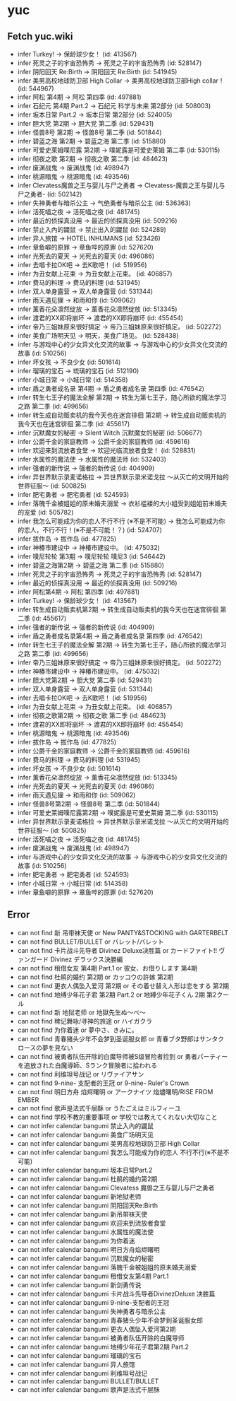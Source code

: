# yuc
## Fetch yuc.wiki
- infer Turkey! -> 保龄球少女！ (id: 413567)
- infer 死灵之子的宇宙恐怖秀 -> 死灵之子的宇宙恐怖秀 (id: 528147)
- infer 阴阳回天 Re:Birth -> 阴阳回天 Re:Birth (id: 541945)
- infer 美男高校地球防卫部 High Collar -> 美男高校地球防卫部High collar！ (id: 544967)
- infer 阿松 第4期 -> 阿松 第四季 (id: 497881)
- infer 石纪元 第4期 Part.2 -> 石纪元 科学与未来 第2部分 (id: 508003)
- infer 坂本日常 Part.2 -> 坂本日常 第2部分 (id: 524005)
- infer 胆大党 第2期 -> 胆大党 第二季 (id: 529431)
- infer 怪兽8号 第2期 -> 怪兽8号 第二季 (id: 501844)
- infer 碧蓝之海 第2期 -> 碧蓝之海 第二季 (id: 515880)
- infer 可爱史莱姆噗尼露 第2期 -> 噗妮露是可爱史莱姆 第二季 (id: 530115)
- infer 彻夜之歌 第2期 -> 彻夜之歌 第二季 (id: 484623)
- infer 废渊战鬼 -> 废渊战鬼 (id: 498947)
- infer 桃源暗鬼 -> 桃源暗鬼 (id: 493546)
- infer Clevatess魔兽之王与婴儿与尸之勇者 -> Clevatess-魔兽之王与婴儿与尸之勇者- (id: 502142)
- infer 失神勇者与暗杀公主 -> 气绝勇者与暗杀公主 (id: 536363)
- infer 活死喵之夜 -> 活死喵之夜 (id: 481745)
- infer 最近的侦探真没用 -> 最近的侦探真没用 (id: 509216)
- infer 禁止入內的鼹鼠 -> 禁止出入的鼹鼠 (id: 524289)
- infer 异人旅馆 -> HOTEL INHUMANS (id: 523426)
- infer 章鱼噼的原罪 -> 章鱼哔的原罪 (id: 527620)
- infer 光死去的夏天 -> 光死去的夏天 (id: 496086)
- infer 去唱卡拉OK吧 -> 去K歌吧！ (id: 519956)
- infer 为丑女献上花束 -> 为丑女献上花束。 (id: 406857)
- infer 费马的料理 -> 费马的料理 (id: 531945)
- infer 双人单身露营 -> 双人单身露营 (id: 531344)
- infer 雨天遇见狸 -> 和雨和你 (id: 509062)
- infer 薰香花朵凛然绽放 -> 薰香花朵凛然绽放 (id: 513345)
- infer 渡君的XX即将崩坏 -> 渡君的XX即将崩坏 (id: 455454)
- infer 帝乃三姐妹原来很好搞定 -> 帝乃三姐妹原来很好搞定。 (id: 502272)
- infer 美食广场明天见 -> 明天，美食广场见。 (id: 528438)
- infer 与游戏中心的少女异文化交流的故事 -> 与游戏中心的少女异文化交流的故事 (id: 510256)
- infer 坏女孩 -> 不良少女 (id: 501614)
- infer 瑠璃的宝石 -> 琉璃的宝石 (id: 512190)
- infer 小城日常 -> 小城日常 (id: 514358)
- infer 盾之勇者成名录 第4期 -> 盾之勇者成名录 第四季 (id: 476542)
- infer 转生七王子的魔法全解 第2期 -> 转生为第七王子，随心所欲的魔法学习之路 第二季 (id: 499656)
- infer 转生成自动贩卖机的我今天也在迷宫徘徊 第2期 -> 转生成自动贩卖机的我今天也在迷宫徘徊 第二季 (id: 455617)
- infer 沉默魔女的秘密 -> Silent Witch 沉默魔女的秘密 (id: 506677)
- infer 公爵千金的家庭教师 -> 公爵千金的家庭教师 (id: 459616)
- infer 欢迎来到流放者食堂 -> 欢迎光临流放者食堂！ (id: 528831)
- infer 水属性的魔法使 -> 水属性的魔法师 (id: 532403)
- infer 强者的新传说 -> 强者的新传说 (id: 404909)
- infer 异世界默示录麦诺格拉 -> 异世界默示录米诺戈拉 ～从灭亡的文明开始的世界征服～ (id: 500825)
- infer 肥宅勇者 -> 肥宅勇者 (id: 524593)
- infer 落魄千金被姐姐的原未婚夫溺爱 -> 衣衫褴褛的大小姐受到姐姐前未婚夫的宠爱 (id: 505782)
- infer 我怎么可能成为你的恋人不行不行 (※不是不可能) -> 我怎么可能成为你的恋人，不行不行！(※不是不可能！？) (id: 524707)
- infer 拔作岛 -> 拔作岛 (id: 477825)
- infer 神椿市建设中 -> 神椿市建设中。 (id: 475032)
- infer 噗尼轮轮 第3期 -> 噗尼轮轮 噗尼3 (id: 546442)
- infer 碧蓝之海第2期 -> 碧蓝之海 第二季 (id: 515880)
- infer 死灵之子的宇宙恐怖秀 -> 死灵之子的宇宙恐怖秀 (id: 528147)
- infer 最近的侦探真没用 -> 最近的侦探真没用 (id: 509216)
- infer 阿松第4期 -> 阿松 第四季 (id: 497881)
- infer Turkey! -> 保龄球少女！ (id: 413567)
- infer 转生成自动贩卖机第2期 -> 转生成自动贩卖机的我今天也在迷宫徘徊 第二季 (id: 455617)
- infer 强者的新传说 -> 强者的新传说 (id: 404909)
- infer 盾之勇者成名录第4期 -> 盾之勇者成名录 第四季 (id: 476542)
- infer 转生七王子的魔法全解 第2期 -> 转生为第七王子，随心所欲的魔法学习之路 第二季 (id: 499656)
- infer 帝乃三姐妹原来很好搞定 -> 帝乃三姐妹原来很好搞定。 (id: 502272)
- infer 神椿市建设中 -> 神椿市建设中。 (id: 475032)
- infer 胆大党第2期 -> 胆大党 第二季 (id: 529431)
- infer 双人单身露营 -> 双人单身露营 (id: 531344)
- infer 去唱卡拉OK吧 -> 去K歌吧！ (id: 519956)
- infer 为丑女献上花束 -> 为丑女献上花束。 (id: 406857)
- infer 彻夜之歌第2期 -> 彻夜之歌 第二季 (id: 484623)
- infer 渡君的XX即将崩坏 -> 渡君的XX即将崩坏 (id: 455454)
- infer 桃源暗鬼 -> 桃源暗鬼 (id: 493546)
- infer 拔作岛 -> 拔作岛 (id: 477825)
- infer 公爵千金的家庭教师 -> 公爵千金的家庭教师 (id: 459616)
- infer 费马的料理 -> 费马的料理 (id: 531945)
- infer 坏女孩 -> 不良少女 (id: 501614)
- infer 薰香花朵凛然绽放 -> 薰香花朵凛然绽放 (id: 513345)
- infer 光死去的夏天 -> 光死去的夏天 (id: 496086)
- infer 雨天遇见狸 -> 和雨和你 (id: 509062)
- infer 怪兽8号第2期 -> 怪兽8号 第二季 (id: 501844)
- infer 可爱史莱姆噗尼露第2期 -> 噗妮露是可爱史莱姆 第二季 (id: 530115)
- infer 异世界默示录麦诺格拉 -> 异世界默示录米诺戈拉 ～从灭亡的文明开始的世界征服～ (id: 500825)
- infer 活死喵之夜 -> 活死喵之夜 (id: 481745)
- infer 废渊战鬼 -> 废渊战鬼 (id: 498947)
- infer 与游戏中心的少女异文化交流的故事 -> 与游戏中心的少女异文化交流的故事 (id: 510256)
- infer 肥宅勇者 -> 肥宅勇者 (id: 524593)
- infer 小城日常 -> 小城日常 (id: 514358)
- infer 章鱼噼的原罪 -> 章鱼哔的原罪 (id: 527620)
## Error
- can not find 新 吊带袜天使 or New PANTY&STOCKING with GARTERBELT
- can not find BULLET/BULLET or バレット/バレット
- can not find 卡片战斗先导者 Divinez Deluxe决胜篇 or カードファイト!! ヴァンガード Divinez デラックス決勝編
- can not find 租借女友 第4期 Part.1 or 彼女、お借りします 第4期
- can not find 杜鹃的婚约 第2期 or カッコウの許嫁 第2期
- can not find 更衣人偶坠入爱河 第2期 or その着せ替え人形は恋をする 第2期
- can not find 地缚少年花子君 第2期 Part.2 or 地縛少年花子くん 2期 第2クール
- can not find 新 地狱老师 or 地獄先生ぬ～べ～
- can not find 稗记舞咏/寻神的旅途 or ハイガクラ
- can not find 为你着迷 or 夢中さ、きみに。
- can not find 青春猪头少年不会梦到圣诞服女郎 or 青春ブタ野郎はサンタクロースの夢を見ない
- can not find 被勇者队伍开除的白魔导师被S级冒险者捡到 or 勇者パーティーを追放された白魔導師、Sランク冒険者に拾われる
- can not find 利维坦号战记 or リヴァイアサン
- can not find 9-nine- 支配者的王冠 or 9-nine- Ruler's Crown
- can not find 明日方舟 焰烬曙明 or アークナイツ 焔燼曙明/RISE FROM EMBER
- can not find 歌声是法式千层酥 or うたごえはミルフィーユ
- can not find 学校不教的重要事项 or 学校では教えてくれない大切なこと
- can not infer calendar bangumi 禁止入內的鼹鼠
- can not infer calendar bangumi 美食广场明天见
- can not infer calendar bangumi 美男高校地球防卫部 High Collar
- can not infer calendar bangumi 我怎么可能成为你的恋人 不行不行(※不是不可能)
- can not infer calendar bangumi 坂本日常Part.2
- can not infer calendar bangumi 杜鹃的婚约第2期
- can not infer calendar bangumi Clevatess 魔兽之王与婴儿与尸之勇者
- can not infer calendar bangumi 新地狱老师
- can not infer calendar bangumi 阴阳回天Re:Birth
- can not infer calendar bangumi 新吊带袜天使
- can not infer calendar bangumi 欢迎来到流放者食堂
- can not infer calendar bangumi 水属性的魔法使
- can not infer calendar bangumi 为你着迷
- can not infer calendar bangumi 明日方舟焰烬曙明
- can not infer calendar bangumi 沉默魔女的秘密
- can not infer calendar bangumi 落魄千金被姐姐的原未婚夫溺爱
- can not infer calendar bangumi 租借女友第4期 Part.1
- can not infer calendar bangumi 新剑勇传说
- can not infer calendar bangumi 卡片战斗先导者DivinezDeluxe 决胜篇
- can not infer calendar bangumi 9-nine-支配者的王冠
- can not infer calendar bangumi 失神勇者与暗杀公主
- can not infer calendar bangumi 青春猪头少年不会梦到圣诞服女郎
- can not infer calendar bangumi 更衣人偶坠入爱河第2期
- can not infer calendar bangumi 被勇者队伍开除的白魔导师
- can not infer calendar bangumi 地缚少年花子君第2期 Part.2
- can not infer calendar bangumi 瑠璃的宝石
- can not infer calendar bangumi 异人旅馆
- can not infer calendar bangumi 利维坦号战记
- can not infer calendar bangumi BULLET/BULLET
- can not infer calendar bangumi 歌声是法式千层酥
